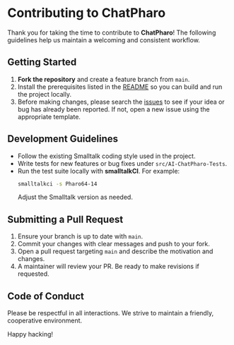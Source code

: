 # Contributing to ChatPharo

Thank you for taking the time to contribute to **ChatPharo**! The following guidelines help us maintain a welcoming and consistent workflow.

## Getting Started

1. **Fork the repository** and create a feature branch from `main`.
2. Install the prerequisites listed in the [README](README.md) so you can build and run the project locally.
3. Before making changes, please search the [issues](https://github.com/omarabedelkader/ChatPharo/issues) to see if your idea or bug has already been reported. If not, open a new issue using the appropriate template.

## Development Guidelines

- Follow the existing Smalltalk coding style used in the project.
- Write tests for new features or bug fixes under `src/AI-ChatPharo-Tests`.
- Run the test suite locally with **smalltalkCI**. For example:
  ```bash
  smalltalkci -s Pharo64-14
  ```
  Adjust the Smalltalk version as needed.

## Submitting a Pull Request

1. Ensure your branch is up to date with `main`.
2. Commit your changes with clear messages and push to your fork.
3. Open a pull request targeting `main` and describe the motivation and changes.
4. A maintainer will review your PR. Be ready to make revisions if requested.

## Code of Conduct

Please be respectful in all interactions. We strive to maintain a friendly, cooperative environment.

Happy hacking!
